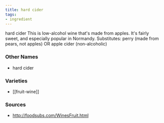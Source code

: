 ```yaml
---
title: hard cider
tags:
- ingredient
---
```

hard cider This is low-alcohol wine that's made from apples. It's fairly sweet, and especially popular in Normandy. Substitutes: perry (made from pears, not apples) OR apple cider (non-alcoholic)

### Other Names

* hard cider

### Varieties

* [[fruit-wine]]

### Sources
* http://foodsubs.com/WinesFruit.html
